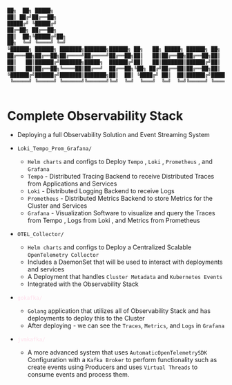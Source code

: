 ```bash
██╗  ██╗ █████╗                                                                   
██║ ██╔╝██╔══██╗                                                                  
█████╔╝ ╚█████╔╝                                                                  
██╔═██╗ ██╔══██╗                                                                  
██║  ██╗╚█████╔╝██╗                                                               
██╗  ╚═╝ ╚════╝ ╚═╝                                                               
╚██████╗ ██████╗ ███████╗███████╗██████╗ ██╗   ██╗ █████╗ ██████╗ ██╗     ███████╗
██╔═══██╗██╔══██╗██╔════╝██╔════╝██╔══██╗██║   ██║██╔══██╗██╔══██╗██║     ██╔════╝
██║   ██║██████╔╝███████╗█████╗  ██████╔╝██║   ██║███████║██████╔╝██║     █████╗  
██║   ██║██╔══██╗╚════██║██╔══╝  ██╔══██╗╚██╗ ██╔╝██╔══██║██╔══██╗██║     ██╔══╝  
╚██████╔╝██████╔╝███████║███████╗██║  ██║ ╚████╔╝ ██║  ██║██████╔╝███████╗███████╗
 ╚═════╝ ╚═════╝ ╚══════╝╚══════╝╚═╝  ╚═╝  ╚═══╝  ╚═╝  ╚═╝╚═════╝ ╚══════╝╚══════╝
                                                                                  

```

# Complete Observability Stack


- Deploying a full Observability Solution and Event Streaming System

- `Loki_Tempo_Prom_Grafana/`
  - `Helm charts` and configs to Deploy `Tempo` , `Loki` , `Prometheus` , and `Grafana`
  - `Tempo` - Distributed Tracing Backend to receive Distributed Traces from Applications and Services
  - `Loki` - Distributed Logging Backend to receive Logs 
  - `Prometheus` - Distributed Metrics Backend to store Metrics for the Cluster and Services
  - `Grafana` - Visualization Software to visualize and query the Traces from Tempo , Logs from Loki , and Metrics from Prometheus


- `OTEL_Collector/`
  - `Helm charts` and configs to Deploy a Centralized Scalable `OpenTelemetry Collector`
  - Includes a DaemonSet that will be used to interact with deployments and services
  - A Deployment that handles `Cluster Metadata` and `Kubernetes Events`
  - Integrated with the Observability Stack


- <font color="#ffdeeb">`gokafka/`</font>

  - `Golang` application that utilizes all of Observability Stack and has deployments to deploy this to the Cluster
  - After deploying - we can see the `Traces`, `Metrics`, and `Logs` in `Grafana`

- <font color="#ffdeeb">`jvmkafka/`</font>
  - A more advanced system that uses `AutomaticOpenTelemetrySDK` Configuration with a `Kafka Broker` to perform functionality such as create events using Producers and uses `Virtual Threads` to consume events and process them.

